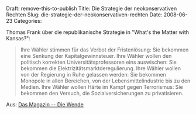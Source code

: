 Draft: remove-this-to-publish
Title: Die Strategie der neokonservativen Rechten
Slug: die-strategie-der-neokonservativen-rechten
Date: 2008-06-23
Categories:

Thomas Frank über die republikanische Strategie in "What's the Matter with Kansas?":

> Ihre Wähler stimmen für das Verbot der Fristenlösung: Sie bekommen eine Senkung der Kapitalgewinnsteuer. Ihre Wähler wollen den politisch korrekten Universitätsprofessoren eins auswischen: Sie bekommen die Elektrizitätsmarktderegulierung. Ihre Wähler wollen von der Regierung in Ruhe gelassen werden: Sie bekommen Monopole in allen Bereichen, von der Lebensmittelindustrie bis zu den Medien. Ihre Wähler wollen Härte im Kampf gegen Terrorismus: Sie bekommen den Versuch, die Sozialversicherungen zu privatisieren.

Aus: [Das Magazin -- Die Wende](http://dasmagazin.ch/index.php/die-wende/)
